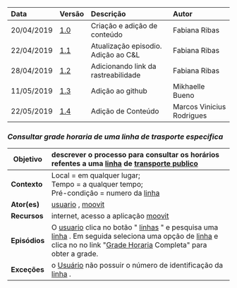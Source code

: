 |Data|Versão|Descrição|Autor|
|:---|:---|:---|:---|
|20/04/2019|[1.0](https://github.com/Andre-Eduardo/2019.1-Requisitos-Moovit/tree/master/cenarios/versao%20cenarios%201.0)|Criação e adição de conteúdo|Fabiana Ribas|
|22/04/2019|[1.1](https://github.com/Andre-Eduardo/2019.1-Requisitos-Moovit/tree/master/cenarios/versao%20cenarios%201.1)|Atualização episodio. Adição ao C&L|Fabiana Ribas|
|28/04/2019|[1.2](https://github.com/Andre-Eduardo/2019.1-Requisitos-Moovit/tree/master/cenarios/versao%20cenarios%201.2)|Adicionando link da rastreabilidade|Fabiana Ribas|
|11/05/2019|[1.3](https://github.com/Andre-Eduardo/2019.1-Requisitos-Moovit/tree/master/cenarios/versao%20cenarios%201.3)|Adição ao github|Mikhaelle Bueno|
|22/05/2019|[1.4](https://github.com/Andre-Eduardo/2019.1-Requisitos-Moovit/tree/master/cenarios/versao%20cenarios%201.4)|Adição de Conteúdo|Marcos Vinicius Rodrigues|


### ***<a name="Consultar Grade Horaria De Uma Linha De Trasporte Especifica">Consultar grade horaria de uma linha de trasporte especifica</a>***

|**Objetivo**|descrever o processo para consultar os horários refentes a uma [linha](https://github.com/Andre-Eduardo/2019.1-Requisitos-Moovit/wiki/L27---linha) de [transporte publico](https://github.com/Andre-Eduardo/2019.1-Requisitos-Moovit/wiki/L64-Transporte-P%C3%BAblico)|
|--|:--|
|**Contexto**|Local = em qualquer lugar; <br>Tempo = a qualquer tempo;<br>Pré-condição = numero da [linha](https://github.com/Andre-Eduardo/2019.1-Requisitos-Moovit/wiki/L27---linha) |
|**Ator(es)**|[usuario](https://github.com/Andre-Eduardo/2019.1-Requisitos-Moovit/wiki/L65-Usu%C3%A1rio) , [moovit](https://github.com/Andre-Eduardo/2019.1-Requisitos-Moovit/wiki/L38---moovit) |
|**Recursos**|internet, acesso a aplicação [moovit](https://github.com/Andre-Eduardo/2019.1-Requisitos-Moovit/wiki/L38---moovit) |
|**Episódios**|O [usuario](https://github.com/Andre-Eduardo/2019.1-Requisitos-Moovit/wiki/L65-Usu%C3%A1rio) clica no botão " [linhas](https://github.com/Andre-Eduardo/2019.1-Requisitos-Moovit/wiki/L30---linhas) " e pesquisa uma [linha](https://github.com/Andre-Eduardo/2019.1-Requisitos-Moovit/wiki/L27---linha) . Em seguida seleciona uma opção de [linha](https://github.com/Andre-Eduardo/2019.1-Requisitos-Moovit/wiki/L27---linha) e clica no no link "[Grade Horaria](https://github.com/Andre-Eduardo/2019.1-Requisitos-Moovit/wiki/L22---grade-horaria) Completa" para obter a grade. |
|**Exceções**|o [Usuário](https://github.com/Andre-Eduardo/2019.1-Requisitos-Moovit/wiki/L65-Usu%C3%A1rio) não possuir o número de identificação da [linha](https://github.com/Andre-Eduardo/2019.1-Requisitos-Moovit/wiki/L27---linha) . |
<br><br>